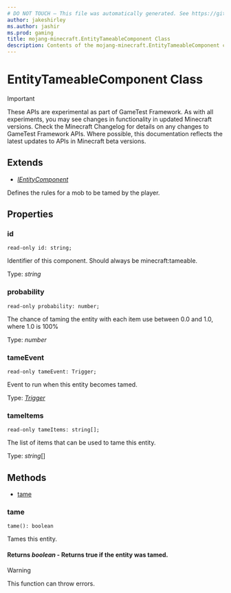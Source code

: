 ```yaml
---
# DO NOT TOUCH — This file was automatically generated. See https://github.com/Mojang/MinecraftScriptingApiDocsGenerator to modify descriptions, examples, etc.
author: jakeshirley
ms.author: jashir
ms.prod: gaming
title: mojang-minecraft.EntityTameableComponent Class
description: Contents of the mojang-minecraft.EntityTameableComponent class.
---
```

# EntityTameableComponent Class
>[!IMPORTANT]
>These APIs are experimental as part of GameTest Framework. As with all experiments, you may see changes in functionality in updated Minecraft versions. Check the Minecraft Changelog for details on any changes to GameTest Framework APIs. Where possible, this documentation reflects the latest updates to APIs in Minecraft beta versions.

## Extends
- [*IEntityComponent*](IEntityComponent.md)

Defines the rules for a mob to be tamed by the player.

## Properties
### **id**
`read-only id: string;`

Identifier of this component. Should always be minecraft:tameable.

Type: *string*


### **probability**
`read-only probability: number;`

The chance of taming the entity with each item use between 0.0 and 1.0, where 1.0 is 100%

Type: *number*


### **tameEvent**
`read-only tameEvent: Trigger;`

Event to run when this entity becomes tamed.

Type: [*Trigger*](Trigger.md)


### **tameItems**
`read-only tameItems: string[];`

The list of items that can be used to tame this entity.

Type: *string*[]



## Methods
- [tame](#tame)
  
### **tame**
`
tame(): boolean
`

Tames this entity.

#### **Returns** *boolean* - Returns true if the entity was tamed.

> [!WARNING]
> This function can throw errors.

